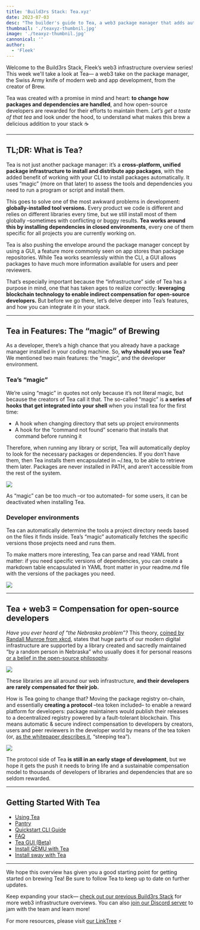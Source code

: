 ```yaml
---
title: 'Build3rs Stack: Tea.xyz'
date: 2023-07-03
desc: "The builder's guide to Tea, a web3 package manager that adds automation, developer environments and a little bit of magic to software development."
thumbnail: './teaxyz-thumbnil.jpg'
image: './teaxyz-thumbnil.jpg'
cannonical: ''
author:
  - 'Fleek'
---
```


Welcome to the Build3rs Stack, Fleek’s web3 infrastructure overview series! This week we'll take a look at Tea— a web3 take on the package manager, the Swiss Army knife of modern web and app development, from the creator of Brew.

Tea was created with a promise in mind and heart: **to change how packages and dependencies are handled**, and how open-source developers are rewarded for their efforts to maintain them. _Let’s get a taste of that tea_ and look under the hood, to understand what makes this brew a delicious addition to your stack ☕

---

## TL;DR: What is Tea?

Tea is not just another package manager: it’s a **cross-platform, unified package infrastructure to install and distribute app packages**, with the added benefit of working with your CLI to install packages automatically. It uses “magic” (more on that later) to assess the tools and dependencies you need to run a program or script and install them.

This goes to solve one of the most awkward problems in development: **globally-installed tool versions.** Every product we code is different and relies on different libraries every time, but we still install most of them globally –sometimes with conflicting or buggy results. **Tea works around this by installing dependencies in closed environments**, every one of them specific for all projects you are currently working on.

Tea is also pushing the envelope around the package manager concept by using a GUI, a feature more commonly seen on app stores than package repositories. While Tea works seamlessly within the CLI, a GUI allows packages to have much more information available for users and peer reviewers.

That’s especially important because the “infrastructure” side of Tea has a purpose in mind, one that has taken ages to realize correctly: **leveraging blockchain technology to enable indirect compensation for open-source developers.** But before we go there, let’s delve deeper into Tea’s features, and how you can integrate it in your stack.

---

## Tea in Features: The “magic” of Brewing

As a developer, there’s a high chance that you already have a package manager installed in your coding machine. So, **why should you use Tea?** We mentioned two main features: the “magic”, and the developer environment.

### Tea’s “magic”

We’re using “magic” in quotes not only because it’s not literal magic, but because the creators of Tea call it that. The so-called “magic” is **a series of hooks that get integrated into your shell** when you install tea for the first time:

- A hook when changing directory that sets up project environments
- A hook for the “command not found” scenario that installs that command before running it

Therefore, when running any library or script, Tea will automatically deploy to look for the necessary packages or dependencies. If you don’t have them, then Tea installs them encapsulated in ~/.tea, to be able to retrieve them later. Packages are never installed in PATH, and aren’t accessible from the rest of the system.

![](./tea-magic.png)

As “magic” can be too much –or too automated– for some users, it can be deactivated when installing Tea.

### Developer environments

Tea can automatically determine the tools a project directory needs based on the files it finds inside. Tea’s “magic” automatically fetches the specific versions those projects need and runs them.

To make matters more interesting, Tea can parse and read YAML front matter: if you need specific versions of dependencies, you can create a markdown table encapsulated in YAML front matter in your readme.md file with the versions of the packages you need.

![](./tea-markdown.png)

---

## Tea + web3 = Compensation for open-source developers

_Have you ever heard of “the Nebraska problem”?_ This theory, [coined by Randall Munroe from xkcd](https://xkcd.com/2347/), states that huge parts of our modern digital infrastructure are supported by a library created and sacredly maintained “by a random person in Nebraska” who usually does it for personal reasons [or a belief in the open-source philosophy](http://www.catb.org/~esr/writings/cathedral-bazaar/).

![](./nebraska-problem.png)

These libraries are all around our web infrastructure, **and their developers are rarely compensated for their job.**

How is Tea going to change that? Moving the package registry on-chain, and essentially **creating a protocol** –tea token included– to enable a reward platform for developers: package maintainers would publish their releases to a decentralized registry powered by a fault-tolerant blockchain. This means automatic & secure indirect compensation to developers by creators, users and peer reviewers in the developer world by means of the tea token (or, [as the whitepaper describes it](https://tea.xyz/tea.white-paper.pdf), “steeping tea”).

![](./tea-rewards.png)

The protocol side of Tea **is still in an early stage of development**, but we hope it gets the push it needs to bring life and a sustainable compensation model to thousands of developers of libraries and dependencies that are so seldom rewarded.

---

## Getting Started With Tea

- [Using Tea](https://docs.tea.xyz/getting-started/using-tea)
- [Pantry](https://tea.xyz/packages/)
- [Quickstart CLI Guide](https://docs.tea.xyz/getting-started/install-tea)
- [FAQ](https://docs.tea.xyz/appendix/faq)
- [Tea GUI (Beta)](https://tea.xyz/gui/)
- [Install QEMU with Tea](https://tea.xyz/+qemu.org/)
- [Install sway with Tea](https://tea.xyz/+fuellabs.github.io/sway/)

---

We hope this overview has given you a good starting point for getting started on brewing Tea! Be sure to follow Tea to keep up to date on further updates.

Keep expanding your stack— [check out our previous Build3rs Stack](https://fleek.xyz/guides/) for more web3 infrastructure overviews. You can also [join our Discord server](https://discord.gg/fleek) to jam with the team and learn more!

For more resources, please visit [our LinkTree](https://linktr.ee/fleek) ⚡

